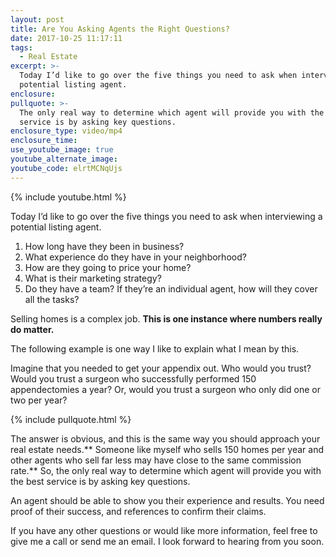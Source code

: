 ```yaml
---
layout: post
title: Are You Asking Agents the Right Questions?
date: 2017-10-25 11:17:11
tags:
  - Real Estate
excerpt: >-
  Today I’d like to go over the five things you need to ask when interviewing a
  potential listing agent.
enclosure:
pullquote: >-
  The only real way to determine which agent will provide you with the best
  service is by asking key questions.
enclosure_type: video/mp4
enclosure_time:
use_youtube_image: true
youtube_alternate_image:
youtube_code: elrtMCNqUjs
---
```



{% include youtube.html %}

Today I’d like to go over the five things you need to ask when interviewing a potential listing agent.

1. How long have they been in business?
2. What experience do they have in your neighborhood?
3. How are they going to price your home?
4. What is their marketing strategy?
5. Do they have a team? If they’re an individual agent, how will they cover all the tasks?

Selling homes is a complex job. **This is one instance where numbers really do matter.**

The following example is one way I like to explain what I mean by this.

Imagine that you needed to get your appendix out. Who would you trust? Would you trust a surgeon who successfully performed 150 appendectomies a year? Or, would you trust a surgeon who only did one or two per year?

{% include pullquote.html %}

The answer is obvious, and this is the same way you should approach your real estate needs.** Someone like myself who sells 150 homes per year and other agents who sell far less may have close to the same commission rate.** So, the only real way to determine which agent will provide you with the best service is by asking key questions.

An agent should be able to show you their experience and results. You need proof of their success, and references to confirm their claims.

If you have any other questions or would like more information, feel free to give me a call or send me an email. I look forward to hearing from you soon.